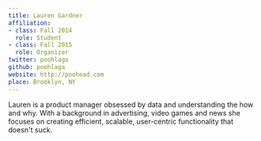 ```yaml
---
title: Lauren Gardner
affiliation:
- class: Fall 2014
  role: Student
- class: Fall 2015
  role: Organizer
twitter: poohlaga
github: poohlaga
website: http://poohead.com
place: Brooklyn, NY
---
```

Lauren is a product manager obsessed by data and understanding the how and why. With a background in advertising, video games and news she focuses on creating efficient, scalable, user-centric functionality that doesn't suck.